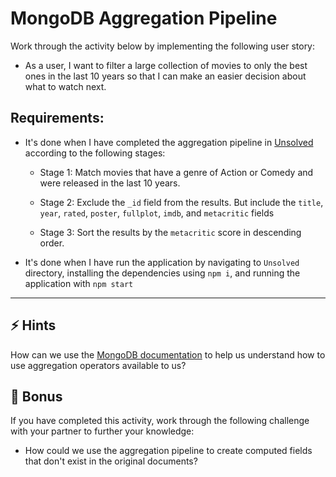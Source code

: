 # MongoDB Aggregation Pipeline 


Work through the activity below by implementing the following user story:

* As a user, I want to filter a large collection of movies to only the best ones in the last 10 years so that I can make an easier decision about what to watch next.

## Requirements:

* It's done when I have completed the aggregation pipeline in [Unsolved](../Unsolved/routes/api/movieRoutes.js) according to the following stages:

  * Stage 1: Match movies that have a genre of Action or Comedy and were released in the last 10 years.

  * Stage 2: Exclude the `_id` field from the results. But include the `title`, `year`, `rated`, `poster`, `fullplot`, `imdb`, and `metacritic` fields

  * Stage 3: Sort the results by the `metacritic` score in descending order.

* It's done when I have run the application by navigating to `Unsolved` directory, installing the dependencies using `npm i`, and running the application with `npm start`

---

## ⚡ Hints

How can we use the [MongoDB documentation](https://docs.mongodb.com/manual/core/aggregation-pipeline/) to help us understand how to use aggregation operators available to us?


## 🥇 Bonus

If you have completed this activity, work through the following challenge with your partner to further your knowledge:

* How could we use the aggregation pipeline to create computed fields that don't exist in the original documents?